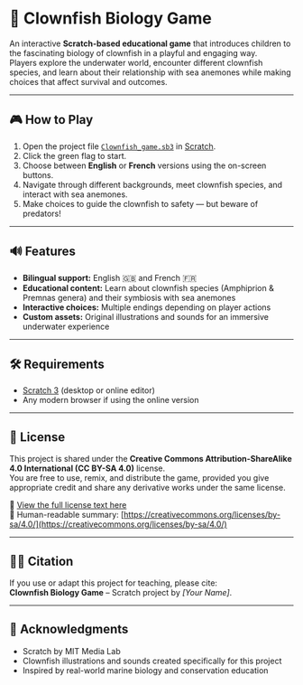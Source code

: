 # 🐠 Clownfish Biology Game

An interactive **Scratch-based educational game** that introduces children to the fascinating biology of clownfish in a playful and engaging way.  
Players explore the underwater world, encounter different clownfish species, and learn about their relationship with sea anemones while making choices that affect survival and outcomes.  

---

## 🎮 How to Play

1. Open the project file [`Clownfish_game.sb3`](./Clownfish_game.sb3) in [Scratch](https://scratch.mit.edu/projects/editor/).  
2. Click the green flag to start.  
3. Choose between **English** or **French** versions using the on-screen buttons.  
4. Navigate through different backgrounds, meet clownfish species, and interact with sea anemones.  
5. Make choices to guide the clownfish to safety — but beware of predators!


---

## 🔊 Features

- **Bilingual support:** English 🇬🇧 and French 🇫🇷  
- **Educational content:** Learn about clownfish species (Amphiprion & Premnas genera) and their symbiosis with sea anemones  
- **Interactive choices:** Multiple endings depending on player actions  
- **Custom assets:** Original illustrations and sounds for an immersive underwater experience  

---

## 🛠️ Requirements

- [Scratch 3](https://scratch.mit.edu/download) (desktop or online editor)  
- Any modern browser if using the online version  

---

## 📖 License

This project is shared under the **Creative Commons Attribution-ShareAlike 4.0 International (CC BY-SA 4.0)** license.  
You are free to use, remix, and distribute the game, provided you give appropriate credit and share any derivative works under the same license.  

📜 [View the full license text here](https://creativecommons.org/licenses/by-sa/4.0/legalcode)  
🔗 Human-readable summary: [https://creativecommons.org/licenses/by-sa/4.0/](https://creativecommons.org/licenses/by-sa/4.0/)

---

## 👩‍🏫 Citation

If you use or adapt this project for teaching, please cite:  
**Clownfish Biology Game** – Scratch project by *[Your Name]*.  

---

## 🙌 Acknowledgments

- Scratch by MIT Media Lab  
- Clownfish illustrations and sounds created specifically for this project  
- Inspired by real-world marine biology and conservation education  




